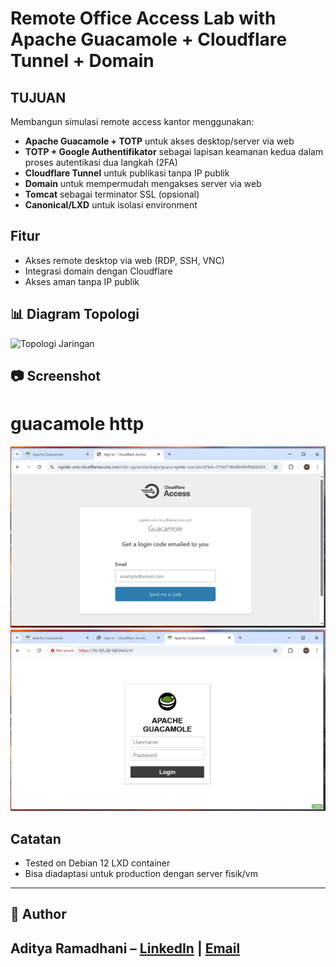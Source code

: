 
# Remote Office Access Lab with Apache Guacamole + Cloudflare Tunnel + Domain

## TUJUAN
Membangun simulasi remote access kantor menggunakan:
- **Apache Guacamole + TOTP** untuk akses desktop/server via web
- **TOTP + Google Authentifikator** sebagai lapisan keamanan kedua dalam proses autentikasi dua langkah (2FA)
- **Cloudflare Tunnel** untuk publikasi tanpa IP publik
- **Domain** untuk mempermudah mengakses server via web
- **Tomcat** sebagai terminator SSL (opsional)
- **Canonical/LXD** untuk isolasi environment

## Fitur
- Akses remote desktop via web (RDP, SSH, VNC)
- Integrasi domain dengan Cloudflare
- Akses aman tanpa IP publik

## 📊 Diagram Topologi
![Topologi Jaringan](diagrams/network-topology.png)

## 📷 Screenshot
# guacamole http 
![Login Page](guacamole_images/guacalabzerotrust.png) ![Login Page](guacamole_images/guacahttps.png)
## Catatan
- Tested on Debian 12 LXD container
- Bisa diadaptasi untuk production dengan server fisik/vm

-------------------------------------------------------------------------------------------------------------
## 👤 Author
Aditya Ramadhani – [LinkedIn](https://linkedin.com/in/username) | [Email](mailto:ramadhaniaditya19@gmail.com)
-------------------------------------------------------------------------------------------------------------
